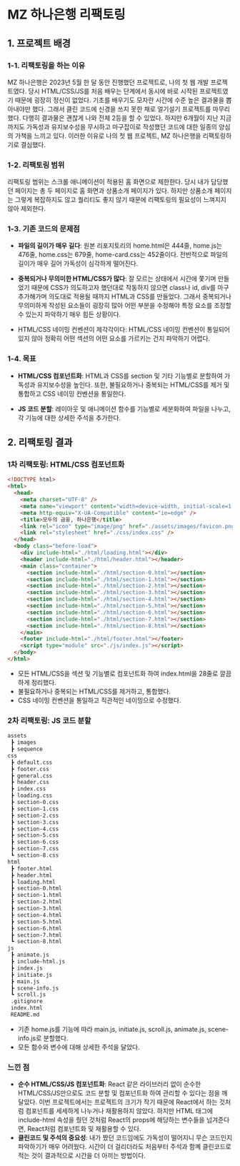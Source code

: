 # MZ 하나은행 리팩토링

## 1. 프로젝트 배경

### 1-1. 리팩토링을 하는 이유

MZ 하나은행은 2023년 5월 한 달 동안 진행했던 프로젝트로, 나의 첫 웹 개발 프로젝트였다. 당시 HTML/CSS/JS를 처음 배우는 단계에서 동시에 바로 시작된 프로젝트였기 때문에 굉장히 정신이 없었다. 기초를 배우기도 모자란 시간에 수준 높은 결과물을 뽑아내야만 했다. 그래서 클린 코드에 신경을 쓰지 못한 채로 얼기설기 프로젝트를 마무리했다. 다행히 결과물은 괜찮게 나와 전체 2등을 할 수 있었다. 하지만 6개월이 지난 지금까지도 가독성과 유지보수성을 무시하고 마구잡이로 작성했던 코드에 대한 일종의 양심의 가책을 느끼고 있다. 이러한 이유로 나의 첫 웹 프로젝트, MZ 하나은행을 리팩토링하기로 결심했다.

### 1-2. 리팩토링 범위

리팩토링 범위는 스크롤 애니메이션이 적용된 홈 화면으로 제한한다. 당시 내가 담당했던 페이지는 총 두 페이지로 홈 화면과 상품소개 페이지가 있다. 하지만 상품소개 페이지는 그렇게 복잡하지도 않고 퀄리티도 좋지 않기 때문에 리팩토링의 필요성이 느껴지지 않아 제외한다.

### 1-3. 기존 코드의 문제점

- **파일의 길이가 매우 길다**: 원본 리포지토리의 home.html은 444줄, home.js는 476줄, home.css는 679줄, home-card.css는 452줄이다. 전반적으로 파일의 길이가 매우 길어 가독성이 심각하게 떨어진다.

- **중복되거나 무의미한 HTML/CSS가 많다**: 잘 모르는 상태에서 시간에 쫓기며 만들었기 때문에 CSS가 의도하고자 했던대로 작동하지 않으면 class나 id, div를 마구 추가해가며 의도대로 적용될 때까지 HTML과 CSS를 만들었다. 그래서 중복되거나 무의미하게 작성된 요소들이 굉장히 많아 어떤 부분을 수정해야 특정 요소를 조정할 수 있는지 파악하기 매우 힘든 상황이다.

- HTML/CSS 네이밍 컨벤션이 제각각이다: HTML/CSS 네이밍 컨벤션이 통일되어 있지 않아 정확히 어떤 섹션의 어떤 요소를 가르키는 건지 파악하기 어렵다.

### 1-4. 목표

- **HTML/CSS 컴포넌트화**: HTML과 CSS를 section 및 기타 기능별로 분할하여 가독성과 유지보수성을 높인다. 또한, 불필요하거나 중복되는 HTML/CSS를 제거 및 통합하고 CSS 네이밍 컨벤션을 통일한다.

- **JS 코드 분할**: 레이아웃 및 애니메이션 함수를 기능별로 세분화하여 파일을 나누고, 각 기능에 대한 상세한 주석을 추가한다.

## 2. 리팩토링 결과

### 1차 리팩토링: HTML/CSS 컴포넌트화

```html
<!DOCTYPE html>
<html>
  <head>
    <meta charset="UTF-8" />
    <meta name="viewport" content="width=device-width, initial-scale=1.0" />
    <meta http-equiv="X-UA-Compatible" content="ie=edge" />
    <title>모두의 금융, 하나은행</title>
    <link rel="icon" type="image/png" href="./assets/images/favicon.png" />
    <link rel="stylesheet" href="./css/index.css" />
  </head>
  <body class="before-load">
    <div include-html="./html/loading.html"></div>
    <header include-html="./html/header.html"></header>
    <main class="container">
      <section include-html="./html/section-0.html"></section>
      <section include-html="./html/section-1.html"></section>
      <section include-html="./html/section-2.html"></section>
      <section include-html="./html/section-3.html"></section>
      <section include-html="./html/section-4.html"></section>
      <section include-html="./html/section-5.html"></section>
      <section include-html="./html/section-6.html"></section>
      <section include-html="./html/section-7.html"></section>
      <section include-html="./html/section-8.html"></section>
    </main>
    <footer include-html="./html/footer.html"></footer>
    <script type="module" src="./js/index.js"></script>
  </body>
</html>
```

- 모든 HTML/CSS을 섹션 및 기능별로 컴포넌트화 하여 index.html을 28줄로 깔끔하게 정리했다.
- 불필요하거나 중복되는 HTML/CSS를 제거하고, 통합했다.
- CSS 네이밍 컨벤션을 통일하고 직관적인 네이밍으로 수정했다.

### 2차 리팩토링: JS 코드 분할

```bash
assets
 ┣ images
 ┣ sequence
css
 ┣ default.css
 ┣ footer.css
 ┣ general.css
 ┣ header.css
 ┣ index.css
 ┣ loading.css
 ┣ section-0.css
 ┣ section-1.css
 ┣ section-2.css
 ┣ section-3.css
 ┣ section-4.css
 ┣ section-5.css
 ┣ section-6.css
 ┣ section-7.css
 ┗ section-8.css
html
 ┣ footer.html
 ┣ header.html
 ┣ loading.html
 ┣ section-0.html
 ┣ section-1.html
 ┣ section-2.html
 ┣ section-3.html
 ┣ section-4.html
 ┣ section-5.html
 ┣ section-6.html
 ┣ section-7.html
 ┗ section-8.html
js
 ┣ animate.js
 ┣ include-html.js
 ┣ index.js
 ┣ initiate.js
 ┣ main.js
 ┣ scene-info.js
 ┗ scroll.js
 .gitignore
 index.html
 README.md
```

- 기존 home.js를 기능에 따라 main.js, initiate.js, scroll.js, animate.js, scene-info.js로 분할했다.
- 모든 함수와 변수에 대해 상세한 주석을 달았다.

### 느낀 점

- **순수 HTML/CSS/JS 컴포넌트화**: React 같은 라이브러리 없이 순수한 HTML/CSS/JS만으로도 코드 분할 및 컴포넌트화 하여 관리할 수 있다는 점을 깨달았다. 이번 프로젝트에서는 프로젝트의 크기가 작기 때문에 React에서 하는 것처럼 컴포넌트를 세세하게 나누거나 재활용하지 않았다. 하지만 HTML 태그에 include-html 속성을 줬던 것처럼 React의 props에 해당하는 변수들을 넘겨준다면, React처럼 컴포넌트화 및 재활용할 수 있다.
- **클린코드 및 주석의 중요성**: 내가 짰던 코드임에도 가독성이 떨어지니 무슨 코드인지 파악하기가 매우 어려웠다. 시간이 더 걸리더라도 처음부터 주석과 함꼐 클린코드로 적는 것이 결과적으로 시간을 더 아끼는 방법이다.

